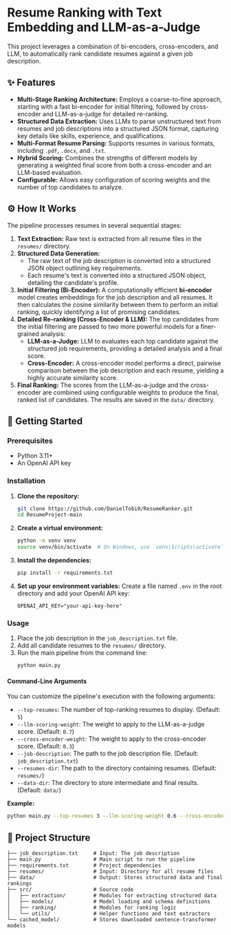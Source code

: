 # Resume Ranking with Text Embedding and LLM-as-a-Judge

This project leverages a combination of bi-encoders, cross-encoders, and LLM, to  automatically rank candidate resumes against a given job description.

## ✨ Features

- **Multi-Stage Ranking Architecture:** Employs a coarse-to-fine approach, starting with a fast bi-encoder for initial filtering, followed by cross-encoder and LLM-as-a-judge for detailed re-ranking.
- **Structured Data Extraction:** Uses LLMs to parse unstructured text from resumes and job descriptions into a structured JSON format, capturing key details like skills, experience, and qualifications.
- **Multi-Format Resume Parsing:** Supports resumes in various formats, including `.pdf`, `.docx`, and `.txt`.
- **Hybrid Scoring:** Combines the strengths of different models by generating a weighted final score from both a cross-encoder and an LLM-based evaluation.
- **Configurable:** Allows easy configuration of scoring weights and the number of top candidates to analyze.

## ⚙️ How It Works

The pipeline processes resumes in several sequential stages:

1.  **Text Extraction:** Raw text is extracted from all resume files in the `resumes/` directory.
2.  **Structured Data Generation:**
    *   The raw text of the job description is converted into a structured JSON object outlining key requirements.
    *   Each resume's text is converted into a structured JSON object, detailing the candidate's profile.
3.  **Initial Filtering (Bi-Encoder):** A computationally efficient **bi-encoder** model creates embeddings for the job description and all resumes. It then calculates the cosine similarity between them to perform an initial ranking, quickly identifying a list of promising candidates.
4.  **Detailed Re-ranking (Cross-Encoder & LLM):** The top candidates from the initial filtering are passed to two more powerful models for a finer-grained analysis:
    *   **LLM-as-a-Judge:** LLM to evaluates each top candidate against the structured job requirements, providing a detailed analysis and a final score.
    *   **Cross-Encoder:** A cross-encoder model performs a direct, pairwise comparison between the job description and each resume, yielding a highly accurate similarity score.
5.  **Final Ranking:** The scores from the LLM-as-a-judge and the cross-encoder are combined using configurable weights to produce the final, ranked list of candidates. The results are saved in the `data/` directory.

## 🚀 Getting Started

### Prerequisites

- Python 3.11+
- An OpenAI API key

### Installation

1.  **Clone the repository:**
    ```bash
    git clone https://github.com/DanielTobi0/ResumeRanker.git
    cd ResumeProject-main
    ```

2.  **Create a virtual environment:**
    ```bash
    python -m venv venv
    source venv/bin/activate  # On Windows, use `venv\Scripts\activate`
    ```

3.  **Install the dependencies:**
    ```bash
    pip install -r requirements.txt
    ```

4.  **Set up your environment variables:**
    Create a file named `.env` in the root directory and add your OpenAI API key:
    ```
    OPENAI_API_KEY="your-api-key-here"
    ```

### Usage

1.  Place the job description in the `job_description.txt` file.
2.  Add all candidate resumes to the `resumes/` directory.
3.  Run the main pipeline from the command line:
    ```bash
    python main.py
    ```

#### Command-Line Arguments

You can customize the pipeline's execution with the following arguments:

-   `--top-resumes`: The number of top-ranking resumes to display. (Default: `5`)
-   `--llm-scoring-weight`: The weight to apply to the LLM-as-a-judge score. (Default: `0.7`)
-   `--cross-encoder-weight`: The weight to apply to the cross-encoder score. (Default: `0.3`)
-   `--job-description`: The path to the job description file. (Default: `job_description.txt`)
-   `--resumes-dir`: The path to the directory containing resumes. (Default: `resumes/`)
-   `--data-dir`: The directory to store intermediate and final results. (Default: `data/`)

**Example:**
```bash
python main.py --top-resumes 3 --llm-scoring-weight 0.6 --cross-encoder-weight 0.4
```

## 📂 Project Structure

```
├── job_description.txt     # Input: The job description
├── main.py                 # Main script to run the pipeline
├── requirements.txt        # Project dependencies
├── resumes/                # Input: Directory for all resume files
├── data/                   # Output: Stores structured data and final rankings
├── src/                    # Source code
│   ├── extraction/         # Modules for extracting structured data
│   ├── models/             # Model loading and schema definitions
│   ├── ranking/            # Modules for ranking logic
│   └── utils/              # Helper functions and text extractors
└── cached_model/           # Stores downloaded sentence-transformer models
```
